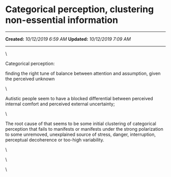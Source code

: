 Categorical perception, clustering non-essential information
============================================================

  -------------- ----------------------
  **Created:**   *10/12/2019 6:59 AM*
  **Updated:**   *10/12/2019 7:09 AM*
  -------------- ----------------------

\

Categorical perception:

finding the right tune of balance between attention and assumption,
given the perceived unknown

\

Autistic people seem to have a blocked differential between perceived
internal comfort and perceived external uncertainty;

\

The root cause of that seems to be some initial clustering of
categorical perception that fails to manifests or manifests under the
strong polarization to some unremoved, unexplained source of stress,
danger, interruption, perceptual decoherence or too-high variability.

\

\

\

 
